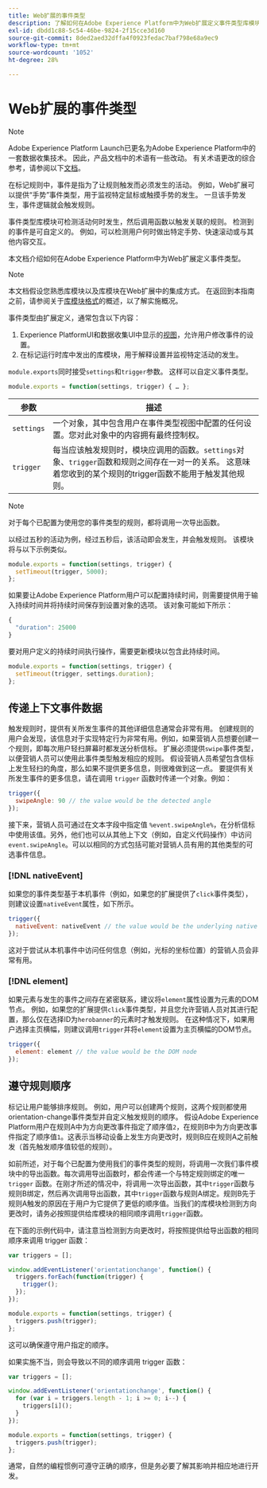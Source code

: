 ```yaml
---
title: Web扩展的事件类型
description: 了解如何在Adobe Experience Platform中为Web扩展定义事件类型库模块。
exl-id: dbdd1c88-5c54-46be-9824-2f15cce3d160
source-git-commit: 8ded2aed32dffa4f0923fedac7baf798e68a9ec9
workflow-type: tm+mt
source-wordcount: '1052'
ht-degree: 28%

---
```


# Web扩展的事件类型

>[!NOTE]
>
>Adobe Experience Platform Launch已更名为Adobe Experience Platform中的一套数据收集技术。 因此，产品文档中的术语有一些改动。 有关术语更改的综合参考，请参阅以下[文档](../../term-updates.md)。

在标记规则中，事件是指为了让规则触发而必须发生的活动。 例如，Web扩展可以提供“手势”事件类型，用于监视特定鼠标或触摸手势的发生。 一旦该手势发生，事件逻辑就会触发规则。

事件类型库模块可检测活动何时发生，然后调用函数以触发关联的规则。 检测到的事件是可自定义的。 例如，可以检测用户何时做出特定手势、快速滚动或与其他内容交互。

本文档介绍如何在Adobe Experience Platform中为Web扩展定义事件类型。

>[!NOTE]
>
>本文档假设您熟悉库模块以及库模块在Web扩展中的集成方式。 在返回到本指南之前，请参阅关于[库模块格式](./format.md)的概述，以了解实施概况。

事件类型由扩展定义，通常包含以下内容：

1. Experience PlatformUI和数据收集UI中显示的[视图](./views.md)，允许用户修改事件的设置。
2. 在标记运行时库中发出的库模块，用于解释设置并监视特定活动的发生。

`module.exports`同时接受`settings`和`trigger`参数。 这样可以自定义事件类型。

```js
module.exports = function(settings, trigger) { … };
```

| 参数 | 描述 |
| --- | --- |
| `settings` | 一个对象，其中包含用户在事件类型视图中配置的任何设置。您对此对象中的内容拥有最终控制权。 |
| `trigger` | 每当应该触发规则时，模块应调用的函数。`settings`对象、`trigger`函数和规则之间存在一对一的关系。 这意味着您收到的某个规则的trigger函数不能用于触发其他规则。 |

>[!NOTE]
>
>对于每个已配置为使用您的事件类型的规则，都将调用一次导出函数。

以经过五秒的活动为例，经过五秒后，该活动即会发生，并会触发规则。 该模块将与以下示例类似。

```js
module.exports = function(settings, trigger) {
  setTimeout(trigger, 5000);
};
```

如果要让Adobe Experience Platform用户可以配置持续时间，则需要提供用于输入持续时间并将持续时间保存到设置对象的选项。 该对象可能如下所示：

```js
{
  "duration": 25000
}
```

要对用户定义的持续时间执行操作，需要更新模块以包含此持续时间。

```js
module.exports = function(settings, trigger) {
  setTimeout(trigger, settings.duration);
};
```

## 传递上下文事件数据

触发规则时，提供有关所发生事件的其他详细信息通常会非常有用。 创建规则的用户会发现，该信息对于实现特定行为非常有用。例如，如果营销人员想要创建一个规则，即每次用户轻扫屏幕时都发送分析信标。 扩展必须提供`swipe`事件类型，以便营销人员可以使用此事件类型触发相应的规则。 假设营销人员希望包含信标上发生轻扫的角度，那么如果不提供更多信息，则很难做到这一点。 要提供有关所发生事件的更多信息，请在调用 `trigger` 函数时传递一个对象。例如：

```js
trigger({
  swipeAngle: 90 // the value would be the detected angle
});
```

接下来，营销人员可通过在文本字段中指定值 `%event.swipeAngle%`，在分析信标中使用该值。另外，他们也可以从其他上下文（例如，自定义代码操作）中访问 `event.swipeAngle`。可以以相同的方式包括可能对营销人员有用的其他类型的可选事件信息。

### [!DNL nativeEvent]

如果您的事件类型基于本机事件（例如，如果您的扩展提供了`click`事件类型），则建议设置`nativeEvent`属性，如下所示。

```js
trigger({
  nativeEvent: nativeEvent // the value would be the underlying native event
});
```

这对于尝试从本机事件中访问任何信息（例如，光标的坐标位置）的营销人员会非常有用。

### [!DNL element]

如果元素与发生的事件之间存在紧密联系，建议将`element`属性设置为元素的DOM节点。 例如，如果您的扩展提供`click`事件类型，并且您允许营销人员对其进行配置，那么仅在选择ID为`herobanner`的元素时才触发规则。 在这种情况下，如果用户选择主页横幅，则建议调用`trigger`并将`element`设置为主页横幅的DOM节点。

```js
trigger({
  element: element // the value would be the DOM node
});
```

## 遵守规则顺序

标记让用户能够排序规则。 例如，用户可以创建两个规则，这两个规则都使用orientation-change事件类型并自定义触发规则的顺序。 假设Adobe Experience Platform用户在规则A中为方向更改事件指定了顺序值`2`，在规则B中为方向更改事件指定了顺序值`1`。这表示当移动设备上发生方向更改时，规则B应在规则A之前触发（首先触发顺序值较低的规则）。

如前所述，对于每个已配置为使用我们的事件类型的规则，将调用一次我们事件模块中的导出函数。每次调用导出函数时，都会传递一个与特定规则绑定的唯一 `trigger` 函数。在刚才所述的情况中，将调用一次导出函数，其中`trigger`函数与规则B绑定，然后再次调用导出函数，其中`trigger`函数与规则A绑定。规则B先于规则A触发的原因在于用户为它提供了更低的顺序值。当我们的库模块检测到方向更改时，请务必按照提供给库模块的相同顺序调用`trigger`函数。

在下面的示例代码中，请注意当检测到方向更改时，将按照提供给导出函数的相同顺序来调用 trigger 函数：

```js
var triggers = [];

window.addEventListener('orientationchange', function() {
  triggers.forEach(function(trigger) {
    trigger();
  });
});

module.exports = function(settings, trigger) {
  triggers.push(trigger);
};
```

这可以确保遵守用户指定的顺序。

如果实施不当，则会导致以不同的顺序调用 trigger 函数：

```js
var triggers = [];

window.addEventListener('orientationchange', function() {
  for (var i = triggers.length - 1; i >= 0; i--) {
    triggers[i]();
  }
});

module.exports = function(settings, trigger) {
  triggers.push(trigger);
};
```

通常，自然的编程惯例可遵守正确的顺序，但是务必要了解其影响并相应地进行开发。
